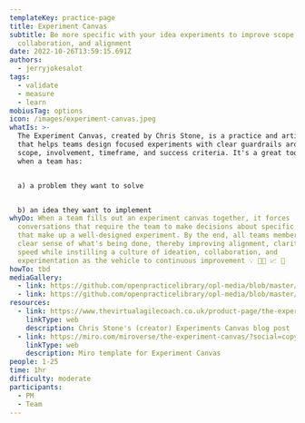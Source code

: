 ```yaml
---
templateKey: practice-page
title: Experiment Canvas
subtitle: Be more specific with your idea experiments to improve scope,
  collaboration, and alignment
date: 2022-10-26T13:59:15.691Z
authors:
  - jerryjokesalot
tags:
  - validate
  - measure
  - learn
mobiusTag: options
icon: /images/experiment-canvas.jpeg
whatIs: >-
  T﻿he Experiment Canvas, created by Chris Stone, is a practice and artifact
  that helps teams design focused experiments with clear guardrails around
  scope, involvement, timeframe, and success criteria. It's a great tool to use
  when a team has:


  a﻿) a problem they want to solve


  b﻿) an idea they want to implement
whyDo: When a team fills out an experiment canvas together, it forces
  conversations that require the team to make decisions about specific areas
  that make up a well-designed experiment. By the end, all teams members have a
  clear sense of what's being done, thereby improving alignment, clarity, and
  speed while instilling a culture of ideation, collaboration, and
  experimentation as the vehicle to continuous improvement 💡 👩‍🔬 📈 🥳
howTo: t﻿bd
mediaGallery:
  - link: https://github.com/openpracticelibrary/opl-media/blob/master/images/Experiment%20Canvas.jpeg?raw=true
  - link: https://github.com/openpracticelibrary/opl-media/blob/master/Experiment%20Canvas.png?raw=true
resources:
  - link: https://www.thevirtualagilecoach.co.uk/product-page/the-experiment-canvas
    linkType: web
    description: Chris Stone's (creator) Experiments Canvas blog post
  - link: https://miro.com/miroverse/the-experiment-canvas/?social=copy-link
    linkType: web
    description: Miro template for Experiment Canvas
people: 1-25
time: 1hr
difficulty: moderate
participants:
  - PM
  - Team
---
```

